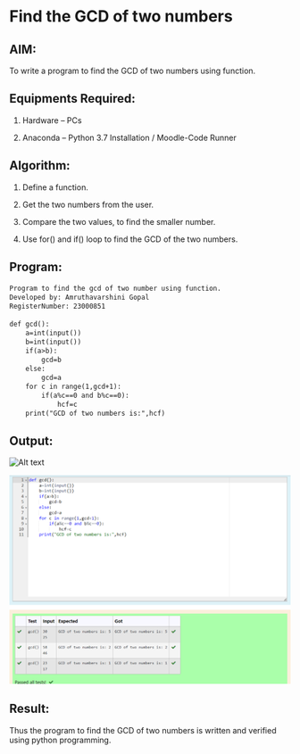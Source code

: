 # Find the GCD of two numbers

## AIM:

To write a program to find the GCD of two numbers using function.

## Equipments Required:

1. Hardware – PCs

2. Anaconda – Python 3.7 Installation / Moodle-Code Runner

## Algorithm:

1. Define a function.

2. Get the two numbers from the user.

3. Compare the two values, to find the smaller number.

4. Use for() and if() loop to find the GCD of the two numbers.

## Program:
```
Program to find the gcd of two number using function.
Developed by: Amruthavarshini Gopal
RegisterNumber: 23000851 

def gcd():
    a=int(input())
    b=int(input())
    if(a>b):
        gcd=b
    else:
        gcd=a
    for c in range(1,gcd+1):
        if(a%c==0 and b%c==0):
            hcf=c
    print("GCD of two numbers is:",hcf)
```

## Output:

![Alt text](gcd.PNG)

![Alt text](gcd1.png)

## Result:

Thus the program to find the GCD of two numbers is written and verified using python programming.
